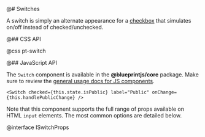@# Switches

A switch is simply an alternate appearance for a [checkbox](#core/components/forms/checkbox) that
simulates on/off instead of checked/unchecked.

@## CSS API

@css pt-switch

@## JavaScript API

The `Switch` component is available in the __@blueprintjs/core__ package.
Make sure to review the [general usage docs for JS components](#blueprint.usage).

```tsx
<Switch checked={this.state.isPublic} label="Public" onChange={this.handlePublicChange} />
```

Note that this component supports the full range of props available on HTML `input` elements.
The most common options are detailed below.

@interface ISwitchProps
